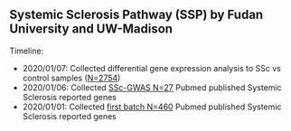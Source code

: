 ## Systemic Sclerosis Pathway (SSP) by Fudan University and UW-Madison

Timeline: 

* 2020/01/07: Collected differential gene expression analysis to SSc vs control samples ([N=2754](https://www.ncbi.nlm.nih.gov/pmc/articles/PMC5394431/))
* 2020/01/06: Collected [SSc-GWAS N=27](N27-GEAS-SSc.txt) Pubmed published Systemic Sclerosis reported genes
* 2020/01/01: Collected [first batch N=460](460SSc.txt) Pubmed published Systemic Sclerosis reported genes

